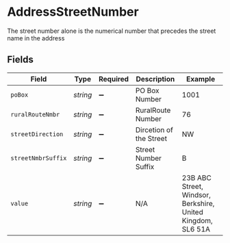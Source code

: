 # AddressStreetNumber

The street number alone is the numerical number that precedes the street name in the address


## Fields

| Field                                                       | Type                                                        | Required                                                    | Description                                                 | Example                                                     |
| ----------------------------------------------------------- | ----------------------------------------------------------- | ----------------------------------------------------------- | ----------------------------------------------------------- | ----------------------------------------------------------- |
| `poBox`                                                     | *string*                                                    | :heavy_minus_sign:                                          | PO Box Number                                               | 1001                                                        |
| `ruralRouteNmbr`                                            | *string*                                                    | :heavy_minus_sign:                                          | RuralRoute Number                                           | 76                                                          |
| `streetDirection`                                           | *string*                                                    | :heavy_minus_sign:                                          | Dircetion of the Street                                     | NW                                                          |
| `streetNmbrSuffix`                                          | *string*                                                    | :heavy_minus_sign:                                          | Street Number Suffix                                        | B                                                           |
| `value`                                                     | *string*                                                    | :heavy_minus_sign:                                          | N/A                                                         | 23B ABC Street, Windsor, Berkshire, United Kingdom, SL6 51A |